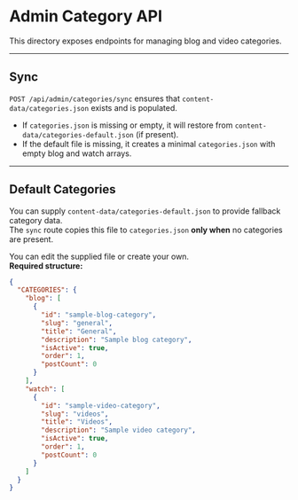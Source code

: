 # Admin Category API

This directory exposes endpoints for managing blog and video categories.

---

## Sync

`POST /api/admin/categories/sync` ensures that `content-data/categories.json` exists and is populated.  
- If `categories.json` is missing or empty, it will restore from `content-data/categories-default.json` (if present).  
- If the default file is missing, it creates a minimal `categories.json` with empty blog and watch arrays.

---

## Default Categories

You can supply `content-data/categories-default.json` to provide fallback category data.  
The `sync` route copies this file to `categories.json` **only when** no categories are present.

You can edit the supplied file or create your own.  
**Required structure:**

```json
{
  "CATEGORIES": {
    "blog": [
      {
        "id": "sample-blog-category",
        "slug": "general",
        "title": "General",
        "description": "Sample blog category",
        "isActive": true,
        "order": 1,
        "postCount": 0
      }
    ],
    "watch": [
      {
        "id": "sample-video-category",
        "slug": "videos",
        "title": "Videos",
        "description": "Sample video category",
        "isActive": true,
        "order": 1,
        "postCount": 0
      }
    ]
  }
}
